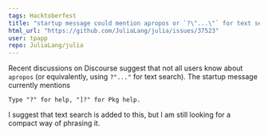 ```yaml
---
tags: Hacktoberfest
title: "startup message could mention apropos or `?\"...\"` for text search"
html_url: "https://github.com/JuliaLang/julia/issues/37523"
user: tpapp
repo: JuliaLang/julia
---
```


Recent discussions on Discourse suggest that not all users know about `apropos` (or equivalently, using `?"..."` for text search). The startup message currently mentions

```
Type "?" for help, "]?" for Pkg help.
```

I suggest that text search is added to this, but I am still looking for a compact way of phrasing it.